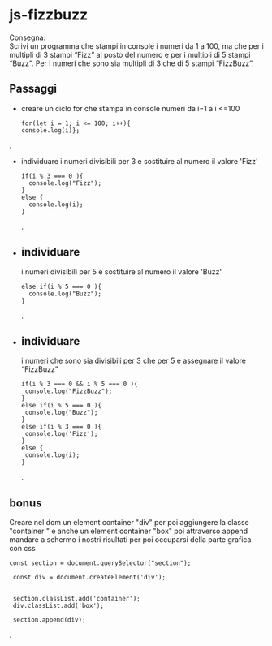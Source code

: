 js-fizzbuzz
===
Consegna:   
Scrivi un programma che stampi in console i numeri da 1 a 100,
ma che per i multipli di 3 stampi “Fizz” al posto del numero e per i multipli di 5 stampi “Buzz”.
Per i numeri che sono sia multipli di 3 che di 5 stampi “FizzBuzz”.

## Passaggi
- creare un ciclo for che stampa in console numeri da   i=1 a i <=100   
  ```
  for(let i = 1; i <= 100; i++){
  console.log(i)};   
  ```
.
- individuare i numeri divisibili per 3 e sostituire al numero il valore 'Fizz'
  ```
  if(i % 3 === 0 ){
    console.log("Fizz");
  }
  else {
    console.log(i);
  }
  ```
  .
- ## individuare     
  i numeri divisibili per 5 e sostituire al numero il valore 'Buzz'
  ```
  else if(i % 5 === 0 ){
    console.log("Buzz");
  }
  ```
  .
    
- ## individuare 
   i numeri che sono sia divisibili per 3 che per 5 e assegnare il valore “FizzBuzz”
   ```
  if(i % 3 === 0 && i % 5 === 0 ){
    console.log("FizzBuzz");
  }
  else if(i % 5 === 0 ){
    console.log("Buzz");
  }
  else if(i % 3 === 0 ){
    console.log('Fizz');
  }
  else {
    console.log(i);
  }
  ```
  .

## bonus
 Creare nel dom un element container "div" per poi aggiungere la classe "container "
 e anche un element container "box"
 poi attraverso append mandare a schermo i nostri risultati per poi occuparsi della parte grafica con css  
 

 ```
 const section = document.querySelector("section");
  
  const div = document.createElement('div');
  

  section.classList.add('container');
  div.classList.add('box');

  section.append(div);

 ```
.

